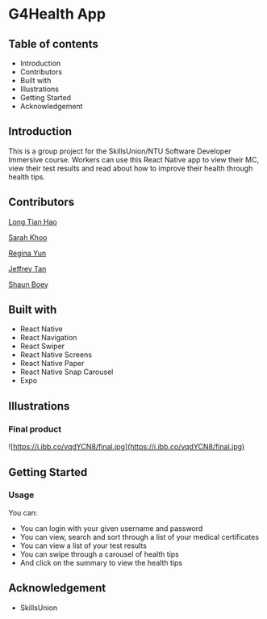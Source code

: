 # G4Health App

## Table of contents
* Introduction
* Contributors
* Built with
* Illustrations
* Getting Started
* Acknowledgement

## Introduction
This is a group project for the SkillsUnion/NTU Software Developer Immersive course. Workers can use this React Native app to view their MC, view their test results and read about how to improve their health through health tips.

## Contributors
[Long Tian Hao](https://github.com/thenhao)

[Sarah Khoo](https://github.com/Sarah-Specialist)

[Regina Yun](https://github.com/regina-yun)

[Jeffrey Tan](https://github.com/Jeffreytanhk)

[Shaun Boey](https://github.com/shaunboey)

## Built with
* React Native
* React Navigation
* React Swiper
* React Native Screens
* React Native Paper
* React Native Snap Carousel
* Expo

## Illustrations

### Final product

![https://i.ibb.co/vqdYCN8/final.jpg](https://i.ibb.co/vqdYCN8/final.jpg)

## Getting Started

### Usage

You can:

* You can login with your given username and password
* You can view, search and sort through a list of your medical certificates
* You can view a list of your test results
* You can swipe through a carousel of health tips
* And click on the summary to view the health tips

## Acknowledgement
* SkillsUnion
